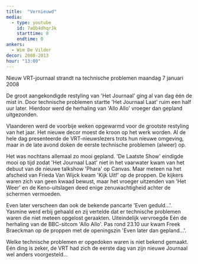 ```yaml
---
title:  "Vernieuwd"
media:
  - type: youtube
    id: 7aOb4dhqrJk
    starttime: 0
    endtime: 0
ankers:
  - Wim De Vilder
decor: 2008-2013
hour: "13:00"
---
```


Nieuw VRT-journaal strandt na technische problemen
maandag 7 januari 2008

De groot aangekondigde restyling van 'Het Journaal' ging al van dag één de mist in. Door technische problemen startte 'Het Journaal Laat' ruim een half uur later. Hierdoor werd de herhaling van 'Allo Allo' vroeger dan gepland uitgezonden.

Vlaanderen werd de voorbije weken opgewarmd voor de grootste restyling van het jaar. Het nieuwe decor moest de kroon op het werk worden. Al de hele dag presenteerde de VRT-nieuwslezers trots hun nieuwe omgeving, maar in de late avond doken de eerste technische problemen (alweer) op.

Het was nochtans allemaal zo mooi gepland. 'De Laatste Show' eindigde mooi op tijd zodat 'Het Journaal Laat' niet in het vaarwater kwam van het debuut van de nieuwe talkshow 'Phara' op Canvas. Maar meteen na het afscheid van Frieda Van Wijck kwam 'Kijk Uit!' op de proppen. De kijkers waren zich van geen kwaad bewust, maar het vroeger uitzenden van 'Het Weer' en de Keno-uitslagen deed enige zenuwachtigheid achter de schermen vermoeden.

Even later verscheen dan ook de bekende pancarte 'Even geduld...'. Yasmine werd erbij gehaald en zij vertelde dat er technische problemen waren die niet meteen opgelost geraakten. Uiteindelijk vervroegde Eén de herhaling van de BBC-sitcom 'Allo Allo'. Pas rond 23.10 uur kwam Freek Braeckman op de proppen met de openingszin 'Even later dan gepland...'.

Welke technische problemen er opgedoken waren is niet bekend gemaakt. Eén ding is zeker, de VRT had zich de eerste dag van zijn nieuwe Journaal wel anders voorgesteld...
